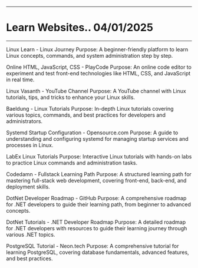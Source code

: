 ------------------------------
# Learn Websites.. 04/01/2025
-----------------------------

Linux Learn - Linux Journey
Purpose: A beginner-friendly platform to learn Linux concepts, commands, and system administration step by step.

Online HTML, JavaScript, CSS - PlayCode
Purpose: An online code editor to experiment and test front-end technologies like HTML, CSS, and JavaScript in real time.

Linux Vasanth - YouTube Channel
Purpose: A YouTube channel with Linux tutorials, tips, and tricks to enhance your Linux skills.

Baeldung - Linux Tutorials
Purpose: In-depth Linux tutorials covering various topics, commands, and best practices for developers and administrators.

Systemd Startup Configuration - Opensource.com
Purpose: A guide to understanding and configuring systemd for managing startup services and processes in Linux.

LabEx Linux Tutorials
Purpose: Interactive Linux tutorials with hands-on labs to practice Linux commands and administration tasks.

Codedamn - Fullstack Learning Path
Purpose: A structured learning path for mastering full-stack web development, covering front-end, back-end, and deployment skills.

DotNet Developer Roadmap - GitHub
Purpose: A comprehensive roadmap for .NET developers to guide their learning path, from beginner to advanced concepts.

DotNet Tutorials - .NET Developer Roadmap
Purpose: A detailed roadmap for .NET developers with resources to guide their learning journey through various .NET topics.

PostgreSQL Tutorial - Neon.tech
Purpose: A comprehensive tutorial for learning PostgreSQL, covering database fundamentals, advanced features, and best practices.
